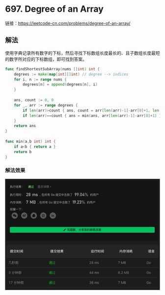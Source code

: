 # 697. Degree of an Array

链接：https://leetcode-cn.com/problems/degree-of-an-array/

## 解法

使用字典记录所有数字的下标，然后寻找下标数组长度最长的、且子数组长度最短的数字所对应的下标数组，即可找到答案。

```go
func findShortestSubArray(nums []int) int {
    degrees := make(map[int][]int) // degree --> indices
    for i, n := range nums {
        degrees[n] = append(degrees[n], i)
    }

    ans, count := 0, 0
    for _, arr := range degrees {
        if len(arr)>count { ans, count = arr[len(arr)-1]-arr[0]+1, len(arr) }
        if len(arr)==count { ans = min(ans, arr[len(arr)-1]-arr[0]+1) }
    }
    return ans
}

func min(a,b int) int {
    if a<b { return a }
    return b
}
```

### 解法效果

![697_degree_of_an_array](./img/697_degree_of_an_array.png)
